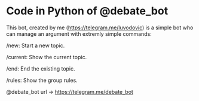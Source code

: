 # Code in Python of @debate_bot


This bot, created by me (https://telegram.me/luvodovic) is a simple bot who can manage an argument with extremly simple commands:


/new: Start a new topic.

/current: Show the current topic.

/end: End the existing topic.

/rules: Show the group rules.


@debate_bot url -> https://telegram.me/debate_bot
